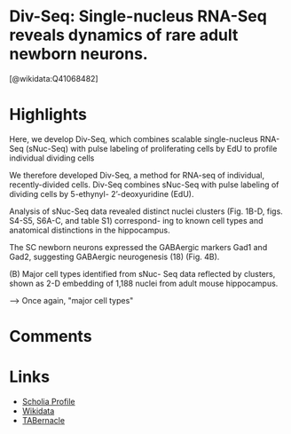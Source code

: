 
Div-Seq: Single-nucleus RNA-Seq reveals dynamics of rare adult newborn neurons.
===============================================================================
  
  [@wikidata:Q41068482]  

# Highlights
Here, we develop Div-Seq, which combines scalable single-nucleus RNA-Seq (sNuc-Seq) with pulse labeling of proliferating cells by EdU to profile individual dividing cells

We therefore developed Div-Seq, a method for RNA-seq of individual, recently-divided cells. Div-Seq combines sNuc-Seq with pulse labeling of dividing cells by 5-ethynyl- 2’-deoxyuridine (EdU).

Analysis of sNuc-Seq data revealed distinct nuclei clusters (Fig. 1B-D, figs. S4-S5, S6A-C, and table S1) correspond- ing to known cell types and anatomical distinctions in the hippocampus.

The SC newborn neurons expressed the GABAergic markers Gad1 and Gad2, suggesting GABAergic neurogenesis (18) (Fig. 4B).

(B) Major cell types identified from sNuc- Seq data reflected by clusters, shown as 2-D embedding of 1,188 nuclei from adult mouse hippocampus.

--> Once again, "major cell types"
# Comments

# Links
  
 * [Scholia Profile](https://scholia.toolforge.org/work/Q41068482)  
 * [Wikidata](https://www.wikidata.org/wiki/Q41068482)  
 * [TABernacle](https://tabernacle.toolforge.org/?#/tab/manual/Q41068482/P921%3BP4510)  
